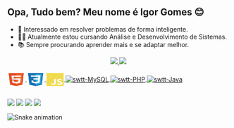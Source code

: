 ## Opa, Tudo bem? Meu nome é Igor Gomes 😊

- 👀 Interessado em resolver problemas de forma inteligente.
- 👨‍🎓 Atualmente estou cursando Análise e Desenvolvimento de Sistemas.
- 📚 Sempre procurando aprender mais e se adaptar melhor.

<div align="center">
  <a href="https://github.com/swtt-pch">
  <img height="170em" src="https://github-readme-stats.vercel.app/api?username=swtt-pch&show_icons=true&theme=calm&include_all_commits=true&count_private=true"/>
  <img height="170em" src="https://github-readme-stats.vercel.app/api/top-langs/?username=swtt-pch&layout=compact&langs_count=7&theme=calm"/>
</div>
  
  <div style="display: inline_block"><br>
  <img align="center" alt="swtt-HTML" height="30" width="40" src="https://raw.githubusercontent.com/devicons/devicon/master/icons/html5/html5-original.svg">
  <img align="center" alt="swtt-CSS" height="30" width="40" src="https://raw.githubusercontent.com/devicons/devicon/master/icons/css3/css3-original.svg">
  <img align="center" alt="swtt-Js" height="30" width="40" src="https://raw.githubusercontent.com/devicons/devicon/master/icons/javascript/javascript-plain.svg">
  <img align="center" alt="swtt-MySQL" height="30" width="40" src="https://cdn.jsdelivr.net/gh/devicons/devicon/icons/mysql/mysql-original.svg" />
  <img align="center" alt="swtt-PHP" height="30" width="40" src="https://cdn.jsdelivr.net/gh/devicons/devicon/icons/php/php-plain.svg" />
  <img align="center" alt="swtt-Java" height="30" width="40" src="https://cdn.jsdelivr.net/gh/devicons/devicon/icons/java/java-original.svg" />
</div>
  
  ##
  
<div> 
  <a href="https://instagram.com/swttpch" target="_blank"><img src="https://img.shields.io/badge/-Instagram-%23E4405F?style=for-the-badge&logo=instagram&logoColor=white" target="_blank"></a>
  <a href = "mailto:i.greygomes3@outlook.com"><img src="https://img.shields.io/badge/-Outlook-%23333?style=for-the-badge&logo=microsoftoutlook&logoColor=white" target="_blank"></a>
  <a href="https://www.linkedin.com/in/igorluizgomes3/" target="_blank"><img src="https://img.shields.io/badge/-LinkedIn-%230077B5?style=for-the-badge&logo=linkedin&logoColor=white" target="_blank"></a> 
    <a href="https://wa.me/5511977998370" target="_blank"><img src="https://img.shields.io/badge/-Whatsapp-%25D366?style=for-the-badge&logo=whatsapp&logoColor=white" target="_blank"></a> 
  
 
  ![Snake animation](https://github.com/swtt-pch/swtt-pch/blob/output/github-contribution-grid-snake.svg)
 
</div>
